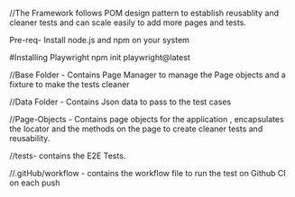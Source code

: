 //The Framework follows POM design pattern to establish reusablity and cleaner tests and can scale easily to add more pages and tests.

Pre-req- Install node.js and npm on your system

#Installing Playwright
npm init playwright@latest


//Base Folder - Contains Page Manager to manage the Page objects and a fixture to make the tests cleaner

//Data Folder - Contains Json data to pass to the test cases

//Page-Objects - Contains page objects for the application , encapsulates the locator and the methods on the page to create cleaner tests and reusability.

//tests- contains the E2E Tests.

//.gitHub/workflow - contains the workflow file to run the test on Github CI on each push
